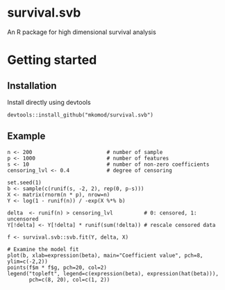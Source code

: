 # survival.svb

An R package for high dimensional survival analysis

# Getting started

## Installation

Install directly using devtools

```{R}
devtools::install_github("mkomod/survival.svb")
```

## Example

```{R}
n <- 200                        # number of sample
p <- 1000                       # number of features
s <- 10                         # number of non-zero coefficients
censoring_lvl <- 0.4            # degree of censoring

set.seed(1)
b <- sample(c(runif(s, -2, 2), rep(0, p-s)))
X <- matrix(rnorm(n * p), nrow=n)
Y <- log(1 - runif(n)) / -exp(X %*% b)

delta  <- runif(n) > censoring_lvl   		# 0: censored, 1: uncensored
Y[!delta] <- Y[!delta] * runif(sum(!delta))	# rescale censored data

f <- survival.svb::svb.fit(Y, delta, X)

# Examine the model fit
plot(b, xlab=expression(beta), main="Coefficient value", pch=8, ylim=c(-2,2))
points(f$m * f$g, pch=20, col=2)
legend("topleft", legend=c(expression(beta), expression(hat(beta))),
       pch=c(8, 20), col=c(1, 2))
```

